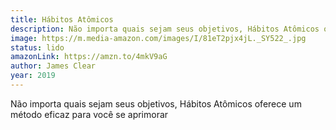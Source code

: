 ```yaml
---
title: Hábitos Atômicos
description: Não importa quais sejam seus objetivos, Hábitos Atômicos oferece um método eficaz para você se aprimorar
image: https://m.media-amazon.com/images/I/81eT2pjx4jL._SY522_.jpg
status: lido
amazonLink: https://amzn.to/4mkV9aG
author: James Clear
year: 2019
---
```


Não importa quais sejam seus objetivos, Hábitos Atômicos oferece um método eficaz para você se aprimorar
